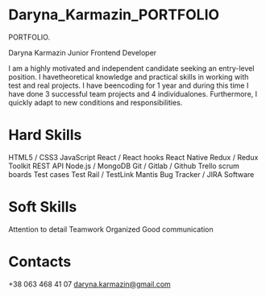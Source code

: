 # Daryna_Karmazin_PORTFOLIO
PORTFOLIO.

Daryna Karmazin
Junior Frontend Developer

I am a highly motivated and independent candidate seeking an entry-level position. I havetheoretical knowledge and practical skills in working with test and real projects. I have beencoding for 1 year and during this time I have done 3 successful team projects and 4 individualones. Furthermore, I quickly adapt to new conditions and responsibilities.

# Hard Skills
HTML5 / CSS3
JavaScript
React / React hooks
React Native
Redux / Redux Toolkit
REST API
Node.js / MongoDB
Git / Gitlab / Github
Trello scrum boards
Test cases Test Rail / TestLink
Mantis Bug Tracker / JIRA Software

# Soft Skills
Attention to detail
Teamwork
Organized
Good communication

# Contacts
+38 063 468 41 07
daryna.karmazin@gmail.com
